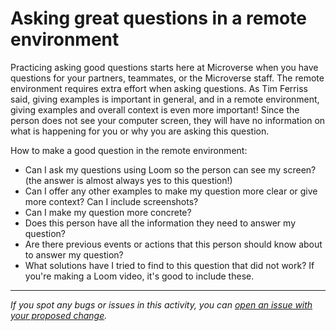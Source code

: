 # Asking great questions in a remote environment

Practicing asking good questions starts here at Microverse when you have questions for your partners, teammates, or the Microverse staff. The remote environment requires extra effort when asking questions. As Tim Ferriss said, giving examples is important in general, and in a remote environment, giving examples and overall context is even more important! Since the person does not see your computer screen, they will have no information on what is happening for you or why you are asking this question.

How to make a good question in the remote environment:

- Can I ask my questions using Loom so the person can see my screen? (the answer is almost always yes to this question!)
- Can I offer any other examples to make my question more clear or give more context? Can I include screenshots?
- Can I make my question more concrete?
- Does this person have all the information they need to answer my question?
- Are there previous events or actions that this person should know about to answer my question?
- What solutions have I tried to find to this question that did not work? If you're making a Loom video, it's good to include these.



------

_If you spot any bugs or issues in this activity, you can [open an issue with your proposed change](https://github.com/microverseinc/curriculum-transversal-skills/blob/main/git-github/articles/open_issue.md)._
